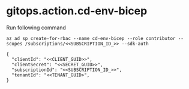 # gitops.action.cd-env-bicep


Run following command

```
az ad sp create-for-rbac --name cd-env-bicep --role contributor --scopes /subscriptions/<<SUBSCRIPTION_ID_>> --sdk-auth
```


```
{
  "clientId": "<<CLIENT_GUID>>",
  "clientSecret": "<<SECRET_GUID>>",
  "subscriptionId": "<<SUBSCRIPTION_ID_>>",
  "tenantId": "<<TENANT_GUID>",
}
```
